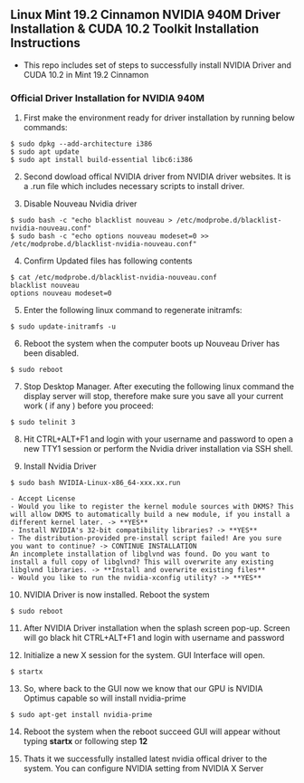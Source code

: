## Linux Mint 19.2 Cinnamon NVIDIA 940M Driver Installation & CUDA 10.2 Toolkit Installation Instructions

* This repo includes set of steps to successfully install NVIDIA Driver and CUDA 10.2 in Mint 19.2 Cinnamon

### Official Driver Installation for NVIDIA 940M


1. First make the environment ready for driver installation by running below commands:

```shell
$ sudo dpkg --add-architecture i386
$ sudo apt update
$ sudo apt install build-essential libc6:i386
```

2. Second dowload offical NVIDIA driver from NVIDIA driver websites. It is a .run file which includes necessary scripts to install driver.

3. Disable Nouveau Nvidia driver

```shell
$ sudo bash -c "echo blacklist nouveau > /etc/modprobe.d/blacklist-nvidia-nouveau.conf"
$ sudo bash -c "echo options nouveau modeset=0 >> /etc/modprobe.d/blacklist-nvidia-nouveau.conf"
```

4. Confirm Updated files has following contents

```shell
$ cat /etc/modprobe.d/blacklist-nvidia-nouveau.conf
blacklist nouveau
options nouveau modeset=0
```

5. Enter the following linux command to regenerate initramfs:

```shell
$ sudo update-initramfs -u
```

6. Reboot the system when the computer boots up Nouveau Driver has been disabled.

```shell
$ sudo reboot
```

7. Stop Desktop Manager. After executing the following linux command the display server will stop, therefore make sure you save all your current work ( if any ) before you proceed:

```shell
$ sudo telinit 3
```

8. Hit CTRL+ALT+F1 and login with your username and password to open a new TTY1 session or perform the Nvidia driver installation via SSH shell.

9. Install Nvidia Driver

```shell
$ sudo bash NVIDIA-Linux-x86_64-xxx.xx.run
```
    - Accept License
    - Would you like to register the kernel module sources with DKMS? This will allow DKMS to automatically build a new module, if you install a different kernel later. -> **YES**
    - Install NVIDIA's 32-bit compatibility libraries? -> **YES**
    - The distribution-provided pre-install script failed! Are you sure you want to continue? -> CONTINUE INSTALLATION
    An incomplete installation of libglvnd was found. Do you want to install a full copy of libglvnd? This will overwrite any existing libglvnd libraries. -> **Install and overwrite existing files**
    - Would you like to run the nvidia-xconfig utility? -> **YES**

10. NVIDIA Driver is now installed. Reboot the system

```shell
$ sudo reboot
```

11. After NVIDIA Driver installation when the splash screen pop-up. Screen will go black hit CTRL+ALT+F1 and login with username and password

12. Initialize a new X session for the system. GUI Interface will open.

```shell
$ startx
```

13. So, where back to the GUI now we know that our GPU is NVIDIA Optimus capable so will install nvidia-prime

```shell
$ sudo apt-get install nvidia-prime
```

14. Reboot the system when the reboot succeed GUI will appear without typing **startx** or following step **12**

15. Thats it we successfully installed latest nvidia offical driver to the system. You can configure NVIDIA setting from NVIDIA X Server


